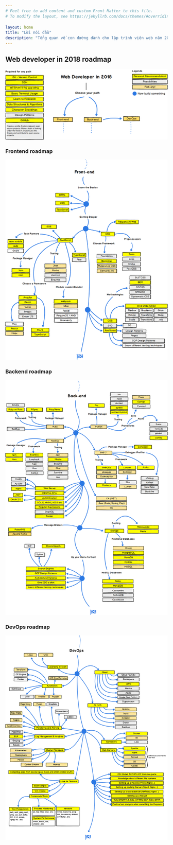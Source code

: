 ```yaml
---
# Feel free to add content and custom Front Matter to this file.
# To modify the layout, see https://jekyllrb.com/docs/themes/#overriding-theme-defaults

layout: home
title: "Lời nói đầu"
description: "Tổng quan về con đường dành cho lập trình viên web năm 2018"
---
```


## Web developer in 2018 roadmap

![Web developer in 2018 roadmap](assets/images/content/web-developer-roadmap.png)

### Frontend roadmap

![Frontend developer in 2018 roadmap](assets/images/content/frontend-roadmap.png)

### Backend roadmap

![Backend developer in 2018 roadmap](assets/images/content/backend-roadmap.png)

### DevOps roadmap

![DevOps developer in 2018 roadmap](assets/images/content/devops-roadmap.png)